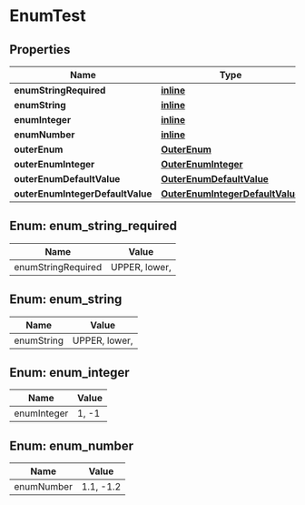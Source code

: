 
# EnumTest

## Properties
Name | Type | Description | Notes
------------ | ------------- | ------------- | -------------
**enumStringRequired** | [**inline**](#EnumStringRequiredEnum) |  | 
**enumString** | [**inline**](#EnumStringEnum) |  |  [optional]
**enumInteger** | [**inline**](#EnumIntegerEnum) |  |  [optional]
**enumNumber** | [**inline**](#EnumNumberEnum) |  |  [optional]
**outerEnum** | [**OuterEnum**](OuterEnum.md) |  |  [optional]
**outerEnumInteger** | [**OuterEnumInteger**](OuterEnumInteger.md) |  |  [optional]
**outerEnumDefaultValue** | [**OuterEnumDefaultValue**](OuterEnumDefaultValue.md) |  |  [optional]
**outerEnumIntegerDefaultValue** | [**OuterEnumIntegerDefaultValue**](OuterEnumIntegerDefaultValue.md) |  |  [optional]


<a name="EnumStringRequiredEnum"></a>
## Enum: enum_string_required
Name | Value
---- | -----
enumStringRequired | UPPER, lower, 


<a name="EnumStringEnum"></a>
## Enum: enum_string
Name | Value
---- | -----
enumString | UPPER, lower, 


<a name="EnumIntegerEnum"></a>
## Enum: enum_integer
Name | Value
---- | -----
enumInteger | 1, -1


<a name="EnumNumberEnum"></a>
## Enum: enum_number
Name | Value
---- | -----
enumNumber | 1.1, -1.2



